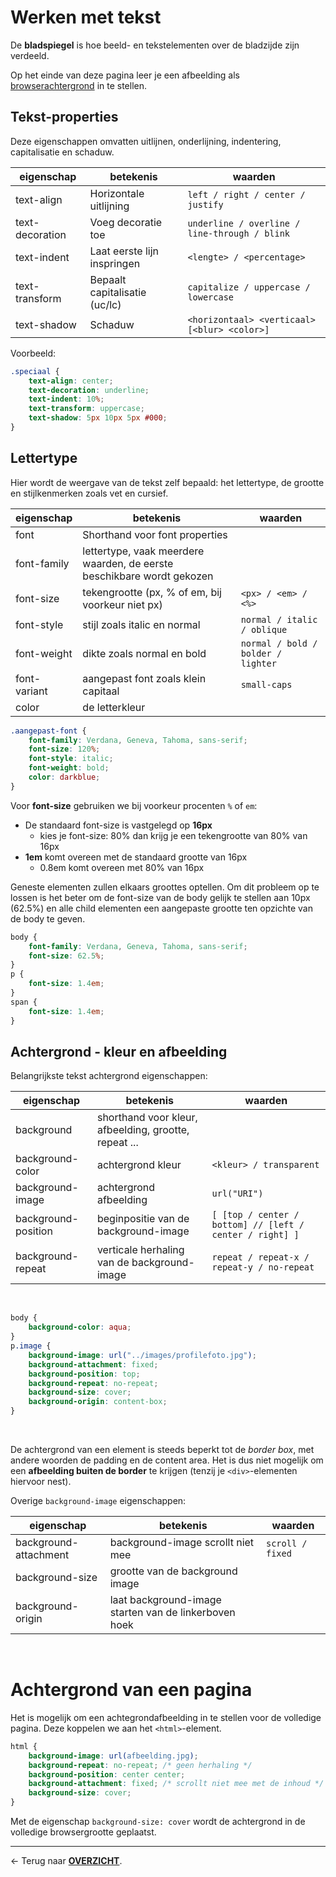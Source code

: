 # Werken met tekst

De  **bladspiegel** is hoe beeld- en tekstelementen over de bladzijde zijn verdeeld.

Op het einde van deze pagina leer je een afbeelding als [browserachtergrond](#achtergrond-van-een-pagina) in te stellen.

## Tekst-properties

Deze eigenschappen omvatten uitlijnen, onderlijning, indentering, capitalisatie en schaduw.

|eigenschap|betekenis|waarden|
|---|---|---|
|text-align	|Horizontale uitlijning	|`left / right / center / justify` |
|text-decoration	|Voeg decoratie toe	|`underline / overline / line-through / blink`|
|text-indent	|Laat eerste lijn inspringen	|`<lengte> / <percentage>`|
|text-transform	|Bepaalt capitalisatie (uc/lc)	|`capitalize / uppercase / lowercase`|
|text-shadow|Schaduw	|`<horizontaal> <verticaal> [<blur> <color>]`|

Voorbeeld:

```css
.speciaal {
    text-align: center;
    text-decoration: underline;
    text-indent: 10%;
    text-transform: uppercase;
    text-shadow: 5px 10px 5px #000;
}
```

## Lettertype

Hier wordt de weergave van de tekst zelf bepaald: het lettertype, de grootte en stijlkenmerken zoals vet en cursief.

|eigenschap|betekenis|waarden|
|---|---|---|
|font|	Shorthand voor font properties	| &nbsp; |
|font-family|	lettertype, vaak meerdere waarden, de eerste beschikbare wordt gekozen	| &nbsp; |
|font-size|	tekengrootte (px, % of em, bij voorkeur niet px)|	`<px> / <em> / <%>` |
|font-style|	stijl zoals italic en normal|	`normal / italic / oblique`|
|font-weight	|dikte zoals normal en bold|	`normal / bold / bolder / lighter`|
|font-variant|aangepast font zoals klein capitaal|`small-caps`|
|color|de letterkleur|

```css
.aangepast-font {
    font-family: Verdana, Geneva, Tahoma, sans-serif;
    font-size: 120%;
    font-style: italic;
    font-weight: bold;
    color: darkblue;
}
```

Voor **font-size** gebruiken we bij voorkeur procenten `%` of `em`: 
*  De standaard font-size is vastgelegd op **16px**
    *  kies je font-size: 80% dan krijg je een tekengrootte van 80% van 16px
*  **1em** komt overeen met de standaard grootte van 16px
    * 0.8em komt overeen met 80% van 16px

Geneste elementen zullen elkaars groottes optellen. Om dit probleem op te lossen is het beter om de font-size van de body gelijk te stellen aan 10px (62.5%) en alle child elementen een aangepaste grootte ten opzichte van de body te geven.

```css
body {
    font-family: Verdana, Geneva, Tahoma, sans-serif;
    font-size: 62.5%;
}
p {
    font-size: 1.4em;
}
span {
    font-size: 1.4em;
}
```

## Achtergrond - kleur en afbeelding

Belangrijkste tekst achtergrond eigenschappen:

|eigenschap|betekenis|waarden|
|---|---|---|
|background|shorthand voor kleur, afbeelding, grootte, repeat ...||
|background-color|	achtergrond kleur|	`<kleur> / transparent`|
background-image|	achtergrond afbeelding|	`url("URI")`|
|background-position|	beginpositie van de background-image|	`[ [top / center / bottom] // [left / center / right] ]`|
|background-repeat|	verticale herhaling van de background-image|	`repeat / repeat-x / repeat-y / no-repeat`|

<br>

```css
body {
    background-color: aqua;
}
p.image {
    background-image: url("../images/profilefoto.jpg");
    background-attachment: fixed;
    background-position: top;
    background-repeat: no-repeat;
    background-size: cover;
    background-origin: content-box;
}
```

<br>

De achtergrond van een element is steeds beperkt tot de *border box*, met andere woorden de padding en de content area. Het is dus niet mogelijk om een **afbeelding buiten de border** te krijgen (tenzij je `<div>`-elementen hiervoor nest).

Overige `background-image` eigenschappen:

|eigenschap|betekenis|waarden|
|---|---|---|
|background-attachment|	background-image scrollt niet mee|	`scroll / fixed`|
|background-size|	grootte van de background image|	&nbsp;|
|background-origin|	laat background-image starten van de linkerboven hoek|	&nbsp;|

<br>

# Achtergrond van een pagina

Het is mogelijk om een achtegrondafbeelding in te stellen voor de volledige pagina. Deze koppelen we aan het `<html>`-element.

```css
html {
    background-image: url(afbeelding.jpg);
    background-repeat: no-repeat; /* geen herhaling */
    background-position: center center;
    background-attachment: fixed; /* scrollt niet mee met de inhoud */
    background-size: cover;
}
```

Met de eigenschap `background-size: cover` wordt de achtergrond in de volledige browsergrootte geplaatst. 

---

&larr; Terug naar [**OVERZICHT**](./README.md#overview).